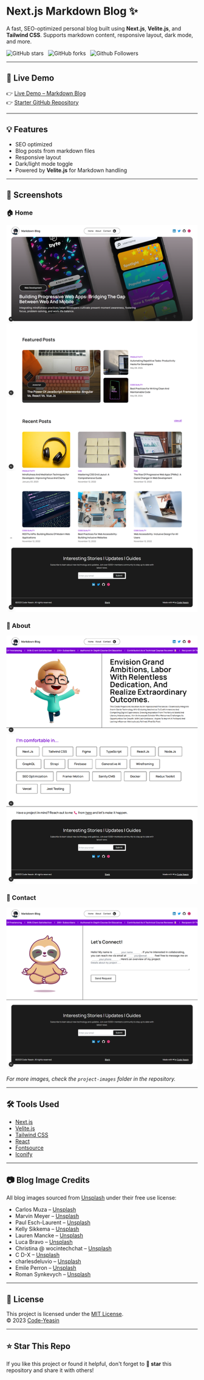 # Next.js Markdown Blog ✨  
A fast, SEO-optimized personal blog built using **Next.js**, **Velite.js**, and **Tailwind CSS**. Supports markdown content, responsive layout, dark mode, and more.

![GitHub stars](https://img.shields.io/github/stars/Code-Yeasin/markdown-blog?style=social&logo=ApacheSpark&label=Stars)&nbsp;&nbsp;
![GitHub forks](https://img.shields.io/github/forks/Code-Yeasin/markdown-blog?style=social&logo=KashFlow)&nbsp;&nbsp;
![Github Followers](https://img.shields.io/github/followers/Code-Yeasin.svg?style=social&label=Follow)&nbsp;&nbsp;

---

## 🔗 Live Demo
👉 [Live Demo – Markdown Blog](https://code-yeasin-blog.vercel.app/)  
👉 [Starter GitHub Repository](https://github.com/Code-Yeasin/markdown-blog)

---

## 💡 Features

- SEO optimized
- Blog posts from markdown files
- Responsive layout
- Dark/light mode toggle
- Powered by **Velite.js** for Markdown handling

---

## 📸 Screenshots

### 🏠 Home
![Home Page](/home-page.png)

### 📄 About
![About Page](/about-page.png)

### 📩 Contact
![Contact Page](/contact-page.png)

_For more images, check the `project-images` folder in the repository._

---

## 🛠️ Tools Used

- [Next.js](https://nextjs.org/)
- [Velite.js](https://velite.js.org/)
- [Tailwind CSS](https://tailwindcss.com/)
- [React](https://reactjs.org/)
- [Fontsource](https://fonts.google.com/)
- [Iconify](https://iconify.design/)

---

## 📷 Blog Image Credits

All blog images sourced from [Unsplash](https://unsplash.com/) under their free use license:

- Carlos Muza – [Unsplash](https://unsplash.com/photos/hpjSkU2UYSU)
- Marvin Meyer – [Unsplash](https://unsplash.com/photos/SYTO3xs06fU)
- Paul Esch-Laurent – [Unsplash](https://unsplash.com/photos/oZMUrWFHOB4)
- Kelly Sikkema – [Unsplash](https://unsplash.com/photos/-1_RZL8BGBM)
- Lauren Mancke – [Unsplash](https://unsplash.com/photos/aOC7TSLb1o8)
- Luca Bravo – [Unsplash](https://unsplash.com/photos/XJXWbfSo2f0)
- Christina @ wocintechchat – [Unsplash](https://unsplash.com/photos/OtHEYbQXLFU)
- C D-X – [Unsplash](https://unsplash.com/photos/PDX_a_82obo)
- charlesdeluvio – [Unsplash](https://unsplash.com/photos/cZr2sgaxy3Q)
- Emile Perron – [Unsplash](https://unsplash.com/photos/xrVDYZRGdw4)
- Roman Synkevych – [Unsplash](https://unsplash.com/photos/vXInUOv1n84)

---

## 🪪 License

This project is licensed under the [MIT License](LICENSE).  
© 2023 [Code-Yeasin](https://github.com/Code-Yeasin)

---

## ⭐ Star This Repo

If you like this project or found it helpful, don't forget to **🌟 star** this repository and share it with others!

